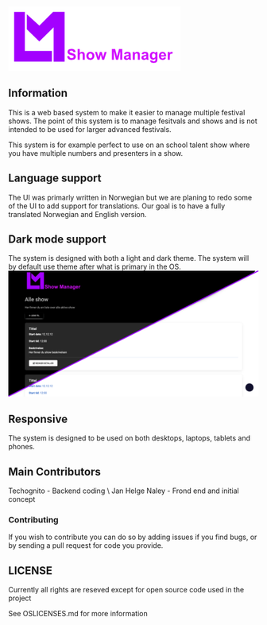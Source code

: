![Logo](Screenshots/logo.png)

## Information
This is a web based system to make it easier to manage multiple festival shows. The point of this system is to manage fesitvals and shows and is not intended to be used for larger advanced festivals.

This system is for example perfect to use on an school talent show where you have multiple numbers and presenters in a show.

## Language support
The UI was primarly written in Norwegian but we are planing to redo some of the UI to add support for translations. Our goal is to have a fully translated Norwegian and English version.

[comment]: <> (WebLate link coming if high enough request)

## Dark mode support
The system is designed with both a light and dark theme. The system will by default use theme after what is primary in the OS.
![Darkmode](Screenshots/darkmode.png)
## Responsive
The system is designed to be used on both desktops, laptops, tablets and phones.


## Main Contributors
Techognito - Backend coding \\
Jan Helge Naley - Frond end and initial concept

### Contributing
If you wish to contribute you can do so by adding issues if you find bugs, or by sending a pull request for code you provide.


## LICENSE
Currently all rights are reseved except for open source code used in the project

See OSLICENSES.md for more information
